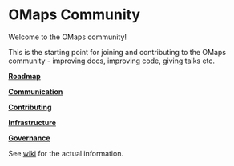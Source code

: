 # OMaps Community

Welcome to the OMaps community!

This is the starting point for joining and contributing to the OMaps community -
improving docs, improving code, giving talks etc.

[**Roadmap**](https://github.com/omapsapp/community/wiki/Roadmap)

[**Communication**](https://github.com/omapsapp/community/wiki/Communication)

[**Contributing**](https://github.com/omapsapp/omapsapp/blob/master/docs/CONTRIBUTING.md)

[**Infrastructure**](https://github.com/omapsapp/community/wiki/Infrastructure)

[**Governance**](https://github.com/omapsapp/community/wiki/Governance)

See [wiki](https://github.com/omapsapp/community/wiki) for the actual information.

